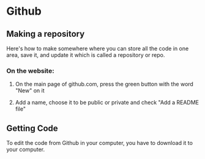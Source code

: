 # Github

## Making a repository

Here's how to make somewhere where you can store all the code in one area, save it, and update it which is called a repository or repo.

### On the website:
1. On the main page of github.com, press the green button with the word "New" on it

2. Add a name, choose it to be public or private and check "Add a README file"

## Getting Code 

To edit the code from Github in your computer, you have to download it to your computer.



